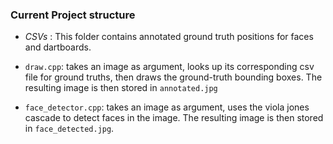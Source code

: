 ### Current Project structure



* _CSVs_ : This folder contains annotated ground truth positions for faces and dartboards. 

* `draw.cpp`: takes an image as argument, looks up its corresponding csv file for ground truths, then draws the ground-truth bounding boxes. The resulting 
image is then stored in `annotated.jpg`

* `face_detector.cpp`: takes an image as argument, uses the viola jones cascade to detect faces in the image. The resulting image is then stored in `face_detected.jpg`. 
 